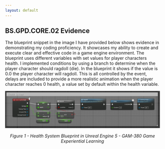```yaml
---
layout: default
---
```


## **BS.GPD.CORE.02 Evidence**

<p style="text-indent: 55px;">
	
The blueprint snippet in the image I have provided below shows evidence in demonstrating my coding proficiency.  It showcases my ability to create and execute clear and effective code in a game engine environment.  The blueprint uses different variables with set values for player characters health.  I implemented conditions by using a branch to determine when the player character should ragdoll (die).  In the blueprint it shows if the value is 0.0 the player character will ragdoll.  This is all controlled by the event, delays are included to provide a more realistic animation when the player character reaches 0 health, a value set by default within the health variable.
</p>


<div style="text-align: center;">
    <a href="https://github.com/DCodeMorris/Week_7_Matrix/blob/main/assets/img/health_system_bp.png" target="_blank">
		<img src="https://github.com/DCodeMorris/Week_7_Matrix/blob/main/assets/img/health_system_bp.png" width="1920px" title="Health System Blueprint" />
	</a>
    <p><em>Figure 1 - Health System Blueprint in Unreal Engine 5 - GAM-380 Game Experiential Learning</em></p>
</div>


